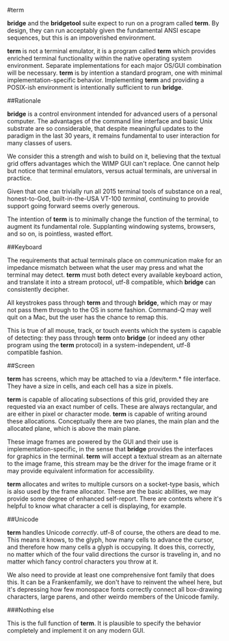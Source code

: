 #term

**bridge** and the **bridgetool** suite expect to run on a program called **term**. By design, they can run acceptably given the fundamental ANSI escape sequences, but this is an impoverished environment.

**term** is not a terminal emulator, it is a program called **term** which provides enriched terminal functionality within the native operating system environment. Separate implementations for each major OS/GUI combination will be necessary. **term** is by intention a standard program, one with minimal implementation-specific behavior. Implementing **term** and providing a POSIX-ish environment is intentionally sufficient to run **bridge**. 

##Rationale

**bridge** is a control environment intended for advanced users of a personal computer. The advantages of the command line interface and basic Unix substrate are so considerable, that despite meaningful updates to the paradigm in the last 30 years, it remains fundamental to user interaction for many classes of users.

We consider this a strength and wish to build on it, believing that the textual grid offers advantages which the WIMP GUI can't replace. One cannot help but notice that terminal emulators, versus actual terminals, are universal in practice. 

Given that one can trivially run all 2015 terminal tools of substance on a real, honest-to-God, built-in-the-USA VT-100 *terminal*, continuing to provide support going forward seems overly generous. 

The intention of **term** is to minimally change the function of the terminal, to augment its fundamental role. Supplanting windowing systems, browsers, and so on, is pointless, wasted effort. 

##Keyboard

The requirements that actual terminals place on communication make for an impedance mismatch between what the user may press and what the terminal may detect. **term** must both detect every available keyboard action, and translate it into a stream protocol, utf-8 compatible, which **bridge** can consistently decipher. 

All keystrokes pass through **term** and through **bridge**, which may or may not pass them through to the OS in some fashion. Command-Q may well quit on a Mac, but the user has the chance to remap this. 

This is true of all mouse, track, or touch events which the system is capable of detecting: they pass through **term** onto **bridge** (or indeed any other program using the **term** protocol) in a system-independent, utf-8 compatible fashion. 

##Screen

**term** has screens, which may be attached to via a /dev/term.* file interface. They have a size in cells, and each cell has a size in pixels. 

**term** is capable of allocating subsections of this grid, provided they are requested via an exact number of cells. These are always rectangular, and are either in pixel or character mode. **term** is capable of writing around these allocations. Conceptually there are two planes, the main plan and the allocated plane, which is above the main plane. 

These image frames are powered by the GUI and their use is implementation-specific, in the sense that **bridge** provides the interfaces for graphics in the terminal. **term** will accept a textual stream as an alternate to the image frame, this stream may be the driver for the image frame or it may provide equivalent information for accessibility.

**term** allocates and writes to multiple cursors on a socket-type basis, which is also used by the frame allocator. These are the basic abilities, we may provide some degree of enhanced self-report. There are contexts where it's helpful to know what character a cell is displaying, for example. 

##Unicode

**term** handles Unicode *correctly*. utf-8 of course, the others are dead to me. This means it knows, to the glyph, how many cells to advance the cursor, and therefore how many cells a glyph is occupying. It does this, correctly, no matter which of the four valid directions the cursor is traveling in, and no matter which fancy control characters you throw at it. 

We also need to provide at least one comprehensive font family that does this. It can be a Frankenfamily, we don't have to reinvent the wheel here, but it's depressing how few monospace fonts correctly connect all box-drawing characters, large parens, and other weirdo members of the Unicode family. 


###Nothing else

This is the full function of **term**. It is plausible to specify the behavior completely and implement it on any modern GUI. 